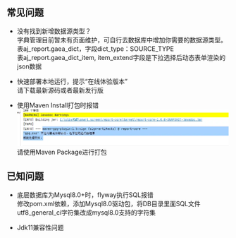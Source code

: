 ## 常见问题
- 没有找到新增数据源类型？<br>
  字典管理目前暂未有页面维护，可自行去数据库中增加你需要的数据源类型。<br>
  表aj_report.gaea_dict，字段dict_type：SOURCE_TYPE<br>
  表aj_report.gaea_dict_item, item_extend字段是下拉选择后动态表单渲染的json数据<br>
  
- 快速部署本地运行，提示“在线体验版本” <br>
  请下载最新源码或者最新发行版
  
- 使用Maven Install打包时报错 <br>
![img.png](../picture/qusetion/img.png)
  请使用Maven Package进行打包


## 已知问题
- 底层数据库为Mysql8.0+时，flyway执行SQL报错<br>
  修改pom.xml依赖，添加Mysql8.0驱动包，将DB目录里面SQL文件utf8_general_ci字符集改成mysql8.0支持的字符集

- Jdk11兼容性问题


